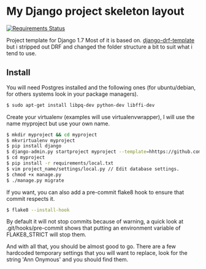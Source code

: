 # My Django project skeleton layout
[![Requirements Status](https://requires.io/github/DanGamble89/Django-Skeleton/requirements.png?branch=master)](https://requires.io/github/DanGamble89/Django-Skeleton/requirements/?branch=master)

Project template for Django 1.7
Most of it is based on. [django-drf-template](https://github.com/Keats/django-drf-template) but i stripped out DRF and changed the folder structure a bit to suit what i tend to use.

## Install
You will need Postgres installed and the following ones (for ubuntu/debian, for others systems look in your package managers).

```bash
$ sudo apt-get install libpq-dev python-dev libffi-dev
```

Create your virtualenv (examples will use virtualenvwrapper), I will use the name myproject but use your own name.

```bash
$ mkdir myproject && cd myproject
$ mkvrirtualenv myproject
$ pip install django
$ django-admin.py startproject myproject --template=hhttps://github.com/DanGamble89/Django-Skeleton/archive/master.zip
$ cd myproject
$ pip install -r requirements/local.txt
$ vim project_name/settings/local.py // Edit database settings.
$ chmod +x manage.py
$ ./manage.py migrate
```

If you want, you can also add a pre-commit flake8 hook to ensure that commit respects it.

```bash
$ flake8 --install-hook
```

By default it will not stop commits because of warning, a quick look at .git/hooks/pre-commit shows that putting an environment variable of FLAKE8_STRICT will stop them.


And with all that, you should be almost good to go.
There are a few hardcoded temporary settings that you will want to replace, look for the string 'Ann Onymous' and you should find them.
